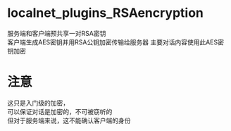 # localnet_plugins_RSAencryption

服务端和客户端预共享一对RSA密钥  
客户端生成AES密钥并用RSA公钥加密传输给服务器
主要对话内容使用此AES密钥加密

# 注意
这只是入门级的加密，  
可以保证对话是加密的，不可被窃听的  
但对于服务端来说，这不能确认客户端的身份